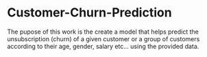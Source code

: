 # Customer-Churn-Prediction
The pupose of this work is the create a model that helps predict the unsubscription (churn) of a given customer or a group of customers according to their age, gender, salary etc... using the provided data.

